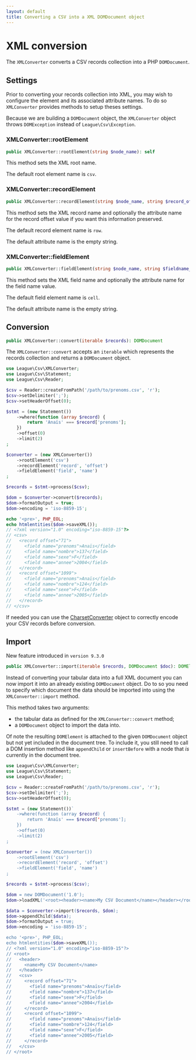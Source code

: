 ```yaml
---
layout: default
title: Converting a CSV into a XML DOMDocument object
---
```


# XML conversion

The `XMLConverter` converts a CSV records collection into a PHP `DOMDocument`.

## Settings

Prior to converting your records collection into XML, you may wish to configure the element and its associated attribute names. To do so `XMLConverter` provides methods to setup theses settings.

<p class="message-warning">Because we are building a <code>DOMDocument</code> object, the <code>XMLConverter</code> object throws <code>DOMException</code> instead of <code>League\Csv\Exception</code>.</p>

### XMLConverter::rootElement

```php
public XMLConverter::rootElement(string $node_name): self
```

This method sets the XML root name.

<p class="message-info">The default root element name is <code>csv</code>.</p>

### XMLConverter::recordElement

```php
public XMLConverter::recordElement(string $node_name, string $record_offset_attribute_name = ''): self
```

This method sets the XML record name and optionally the attribute name for the record offset value if you want this information preserved.

<p class="message-info">The default record element name is <code>row</code>.</p>
<p class="message-info">The default attribute name is the empty string.</p>

### XMLConverter::fieldElement

```php
public XMLConverter::fieldElement(string $node_name, string $fieldname_attribute_name = ''): self
```

This method sets the XML field name and optionally the attribute name for the field name value.

<p class="message-info">The default field element name is <code>cell</code>.</p>
<p class="message-info">The default attribute name is the empty string.</p>

## Conversion

```php
public XMLConverter::convert(iterable $records): DOMDocument
```

The `XMLConverter::convert` accepts an `iterable` which represents the records collection and returns a `DOMDocument` object.

```php
use League\Csv\XMLConverter;
use League\Csv\Statement;
use League\Csv\Reader;

$csv = Reader::createFromPath('/path/to/prenoms.csv', 'r');
$csv->setDelimiter(';');
$csv->setHeaderOffset(0);

$stmt = (new Statement())
    ->where(function (array $record) {
        return 'Anaïs' === $record['prenoms'];
    })
    ->offset(0)
    ->limit(2)
;

$converter = (new XMLConverter())
    ->rootElement('csv')
    ->recordElement('record', 'offset')
    ->fieldElement('field', 'name')
;

$records = $stmt->process($csv);

$dom = $converter->convert($records);
$dom->formatOutput = true;
$dom->encoding = 'iso-8859-15';

echo '<pre>', PHP_EOL;
echo htmlentities($dom->saveXML());
// <?xml version="1.0" encoding="iso-8859-15"?>
// <csv>
//   <record offset="71">
//     <field name="prenoms">Anaïs</field>
//     <field name="nombre">137</field>
//     <field name="sexe">F</field>
//     <field name="annee">2004</field>
//   </record>
//   <record offset="1099">
//     <field name="prenoms">Anaïs</field>
//     <field name="nombre">124</field>
//     <field name="sexe">F</field>
//     <field name="annee">2005</field>
//   </record>
// </csv>
```

<p class="message-info">If needed you can use the <a href="/9.0/converter/charset/">CharsetConverter</a> object to correctly encode your CSV records before conversion.</p>

## Import

<p class="message-info">New feature introduced in <code>version 9.3.0</code></p>

```php
public XMLConverter::import(iterable $records, DOMDocument $doc): DOMElement
```

Instead of converting your tabular data into a full XML document you can now import it into an already existing `DOMDocument` object.
Do to so you need to specify which document the data should be imported into using the  `XMLConverter::import` method.

This method takes two arguments:

- the tabular data as defined for the `XMLConverter::convert` method;
- a `DOMDocument` object to import the data into.

 Of note the resulting `DOMElement` is attached to the given `DOMDocument` object but not yet included in the document tree.
 To include it, you still need to call a DOM insertion method like `appendChild` or `insertBefore` with a node that *is* currently in the document tree.

 ```php
 use League\Csv\XMLConverter;
 use League\Csv\Statement;
 use League\Csv\Reader;

 $csv = Reader::createFromPath('/path/to/prenoms.csv', 'r');
 $csv->setDelimiter(';');
 $csv->setHeaderOffset(0);

 $stmt = (new Statement())`
     ->where(function (array $record) {
         return 'Anaïs' === $record['prenoms'];
     })
     ->offset(0)
     ->limit(2)
 ;

 $converter = (new XMLConverter())
     ->rootElement('csv')
     ->recordElement('record', 'offset')
     ->fieldElement('field', 'name')
 ;

 $records = $stmt->process($csv);

 $dom = new DOMDocument('1.0');
 $dom->loadXML('<root><header><name>My CSV Document</name></header></root>');

 $data = $converter->import($records, $dom);
 $dom->appendChild($data);
 $dom->formatOutput = true;
 $dom->encoding = 'iso-8859-15';

 echo '<pre>', PHP_EOL;
 echo htmlentities($dom->saveXML());
 // <?xml version="1.0" encoding="iso-8859-15"?>
 // <root>
 //   <header>
 //     <name>My CSV Document</name>
 //   </header>
 //   <csv>
 //     <record offset="71">
 //       <field name="prenoms">Anaïs</field>
 //       <field name="nombre">137</field>
 //       <field name="sexe">F</field>
 //       <field name="annee">2004</field>
 //     </record>
 //     <record offset="1099">
 //       <field name="prenoms">Anaïs</field>
 //       <field name="nombre">124</field>
 //       <field name="sexe">F</field>
 //       <field name="annee">2005</field>
 //     </record>
 //   </csv>
 // </root>
 ```
